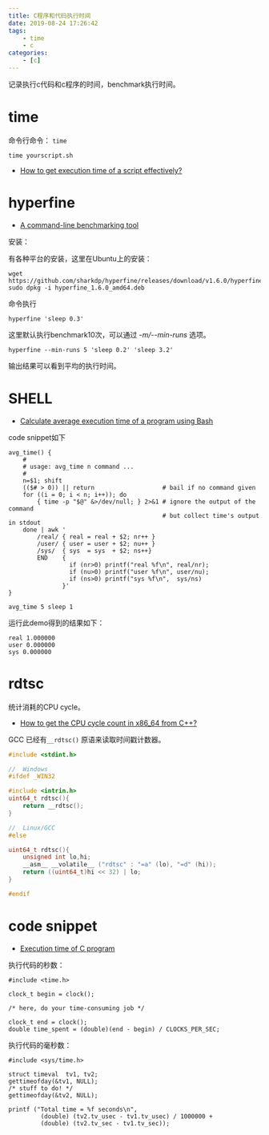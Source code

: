 ```yaml
---
title: C程序和代码执行时间
date: 2019-08-24 17:26:42
tags:
    - time
    - c
categories:
    - [c]
---
```


记录执行c代码和c程序的时间，benchmark执行时间。

<!-- more -->
# time

命令行命令： `time`

```
time yourscript.sh
```

+ [How to get execution time of a script effectively?](https://unix.stackexchange.com/questions/52313/how-to-get-execution-time-of-a-script-effectively)

# hyperfine

+ [A command-line benchmarking tool](https://github.com/sharkdp/hyperfine)

安装：

有各种平台的安装，这里在Ubuntu上的安装：  

```
wget https://github.com/sharkdp/hyperfine/releases/download/v1.6.0/hyperfine_1.6.0_amd64.deb
sudo dpkg -i hyperfine_1.6.0_amd64.deb
```

命令执行
```
hyperfine 'sleep 0.3'
```

这里默认执行benchmark10次，可以通过 *-m/--min-runs* 选项。  

```
hyperfine --min-runs 5 'sleep 0.2' 'sleep 3.2'
```

输出结果可以看到平均的执行时间。  

# SHELL

+ [Calculate average execution time of a program using Bash](https://stackoverflow.com/questions/54920113/calculate-average-execution-time-of-a-program-using-bash)

code snippet如下

```
avg_time() {
    #
    # usage: avg_time n command ...
    #
    n=$1; shift
    (($# > 0)) || return                   # bail if no command given
    for ((i = 0; i < n; i++)); do
        { time -p "$@" &>/dev/null; } 2>&1 # ignore the output of the command
                                           # but collect time's output in stdout
    done | awk '
        /real/ { real = real + $2; nr++ }
        /user/ { user = user + $2; nu++ }
        /sys/  { sys  = sys  + $2; ns++}
        END    {
                 if (nr>0) printf("real %f\n", real/nr);
                 if (nu>0) printf("user %f\n", user/nu);
                 if (ns>0) printf("sys %f\n",  sys/ns)
               }'
}

avg_time 5 sleep 1
```

运行此demo得到的结果如下：

    real 1.000000
    user 0.000000
    sys 0.000000

# rdtsc  

统计消耗的CPU cycle。  

+ [How to get the CPU cycle count in x86_64 from C++?](https://stackoverflow.com/a/13772771)  

GCC 已经有`__rdtsc()` 原语来读取时间戳计数器。  

```c
#include <stdint.h>

//  Windows
#ifdef _WIN32

#include <intrin.h>
uint64_t rdtsc(){
    return __rdtsc();
}

//  Linux/GCC
#else

uint64_t rdtsc(){
    unsigned int lo,hi;
    __asm__ __volatile__ ("rdtsc" : "=a" (lo), "=d" (hi));
    return ((uint64_t)hi << 32) | lo;
}

#endif
```

# code snippet

+ [Execution time of C program](https://stackoverflow.com/questions/5248915/execution-time-of-c-program)

执行代码的秒数：

```
#include <time.h>

clock_t begin = clock();

/* here, do your time-consuming job */

clock_t end = clock();
double time_spent = (double)(end - begin) / CLOCKS_PER_SEC;
```

执行代码的毫秒数：
```
#include <sys/time.h>

struct timeval  tv1, tv2;
gettimeofday(&tv1, NULL);
/* stuff to do! */
gettimeofday(&tv2, NULL);

printf ("Total time = %f seconds\n",
         (double) (tv2.tv_usec - tv1.tv_usec) / 1000000 +
         (double) (tv2.tv_sec - tv1.tv_sec));
```